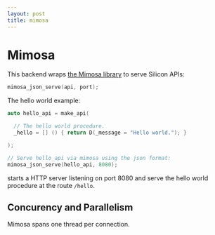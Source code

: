```yaml
---
layout: post
title: mimosa
---
```


Mimosa
=====================

This backend wraps [the Mimosa library](https://github.com/abique/mimosa) to serve Silicon APIs:

```c++
mimosa_json_serve(api, port);
```

The hello world example:

```c++
auto hello_api = make_api(

  // The hello world procedure.
  _hello = [] () { return D(_message = "Hello world."); }

);

// Serve hello_api via mimosa using the json format:
mimosa_json_serve(hello_api, 8080);
```

starts a HTTP server listening on port 8080 and serve the hello world procedure
at the route ```/hello```.


## Concurency and Parallelism

Mimosa spans one thread per connection.
